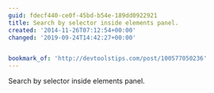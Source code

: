 ```yaml
---
guid: fdecf440-ce0f-45bd-b54e-189dd0922921
title: Search by selector inside elements panel.
created: '2014-11-26T07:12:54+00:00'
changed: '2019-09-24T14:42:27+00:00'


bookmark_of: 'http://devtoolstips.com/post/100577050236'
---
```



Search by selector inside elements panel.
